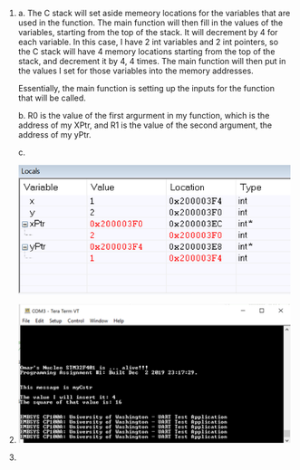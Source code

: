 1) a. The C stack will set aside memeory locations for the variables that are used in the function. The main function will then fill in   the values of the variables, starting from the top of the stack. It will decrement by 4 for each variable. In this case, I have 2 int variables and 2 int pointers, so the C stack will have 4 memory locations starting from the top of the stack, and decrement it by 4, 4 times. The main function will then put in the values I set for those variables into the memory addresses.

   Essentially, the main function is setting up the inputs for the function that will be called.

   b. R0 is the value of the first argurment in my function, which is the address of my XPtr, and R1 is the value of the second argument, the address of my yPtr.
   
   c.
   
   ![Locals View](https://github.com/Thisisme125/embsys100/blob/feature/assignment05/images/1c.PNG)
   
2) ![sqrAsm Output](https://github.com/Thisisme125/embsys100/blob/feature/assignment05/images/2.PNG)


3)
